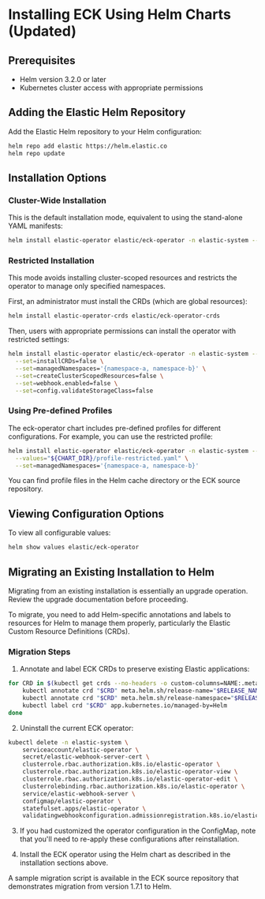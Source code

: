 # Installing ECK Using Helm Charts (Updated)



## Prerequisites

- Helm version 3.2.0 or later
- Kubernetes cluster access with appropriate permissions

## Adding the Elastic Helm Repository

Add the Elastic Helm repository to your Helm configuration:

```bash
helm repo add elastic https://helm.elastic.co
helm repo update
```

## Installation Options

### Cluster-Wide Installation

This is the default installation mode, equivalent to using the stand-alone YAML manifests:

```bash
helm install elastic-operator elastic/eck-operator -n elastic-system --create-namespace
```

### Restricted Installation

This mode avoids installing cluster-scoped resources and restricts the operator to manage only specified namespaces.

First, an administrator must install the CRDs (which are global resources):

```bash
helm install elastic-operator-crds elastic/eck-operator-crds
```

Then, users with appropriate permissions can install the operator with restricted settings:

```bash
helm install elastic-operator elastic/eck-operator -n elastic-system --create-namespace \
  --set=installCRDs=false \
  --set=managedNamespaces='{namespace-a, namespace-b}' \
  --set=createClusterScopedResources=false \
  --set=webhook.enabled=false \
  --set=config.validateStorageClass=false
```

### Using Pre-defined Profiles

The eck-operator chart includes pre-defined profiles for different configurations. For example, you can use the restricted profile:

```bash
helm install elastic-operator elastic/eck-operator -n elastic-system --create-namespace \
  --values="${CHART_DIR}/profile-restricted.yaml" \
  --set=managedNamespaces='{namespace-a, namespace-b}'
```

You can find profile files in the Helm cache directory or the ECK source repository.

## Viewing Configuration Options

To view all configurable values:

```bash
helm show values elastic/eck-operator
```

## Migrating an Existing Installation to Helm

Migrating from an existing installation is essentially an upgrade operation. Review the upgrade documentation before proceeding.

To migrate, you need to add Helm-specific annotations and labels to resources for Helm to manage them properly, particularly the Elastic Custom Resource Definitions (CRDs).

### Migration Steps

1. Annotate and label ECK CRDs to preserve existing Elastic applications:

```bash
for CRD in $(kubectl get crds --no-headers -o custom-columns=NAME:.metadata.name | grep k8s.elastic.co); do
    kubectl annotate crd "$CRD" meta.helm.sh/release-name="$RELEASE_NAME"
    kubectl annotate crd "$CRD" meta.helm.sh/release-namespace="$RELEASE_NAMESPACE"
    kubectl label crd "$CRD" app.kubernetes.io/managed-by=Helm
done
```

2. Uninstall the current ECK operator:

```bash
kubectl delete -n elastic-system \
    serviceaccount/elastic-operator \
    secret/elastic-webhook-server-cert \
    clusterrole.rbac.authorization.k8s.io/elastic-operator \
    clusterrole.rbac.authorization.k8s.io/elastic-operator-view \
    clusterrole.rbac.authorization.k8s.io/elastic-operator-edit \
    clusterrolebinding.rbac.authorization.k8s.io/elastic-operator \
    service/elastic-webhook-server \
    configmap/elastic-operator \ 
    statefulset.apps/elastic-operator \
    validatingwebhookconfiguration.admissionregistration.k8s.io/elastic-webhook.k8s.elastic.co
```

3. If you had customized the operator configuration in the ConfigMap, note that you'll need to re-apply these configurations after reinstallation.

4. Install the ECK operator using the Helm chart as described in the installation sections above.

A sample migration script is available in the ECK source repository that demonstrates migration from version 1.7.1 to Helm.
